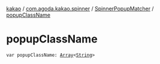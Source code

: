 [kakao](../../index.md) / [com.agoda.kakao.spinner](../index.md) / [SpinnerPopupMatcher](index.md) / [popupClassName](./popup-class-name.md)

# popupClassName

`var popupClassName: `[`Array`](https://kotlinlang.org/api/latest/jvm/stdlib/kotlin/-array/index.html)`<`[`String`](https://kotlinlang.org/api/latest/jvm/stdlib/kotlin/-string/index.html)`>`